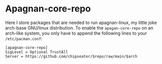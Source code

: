 # Apagnan-core-repo

Here I store packages that are needed to run apagnan-linux, my little joke arch-base GNU/linux distribution. To enable the `apagan-core-repo` on an arch-like system, you only have to append the following lines to your `/etc/pacman.conf`:

```
[apagnan-core-repo]
SigLevel = Optional TrustAll
Server = https://github.com/chipseater/$repo/raw/main/$arch
```

